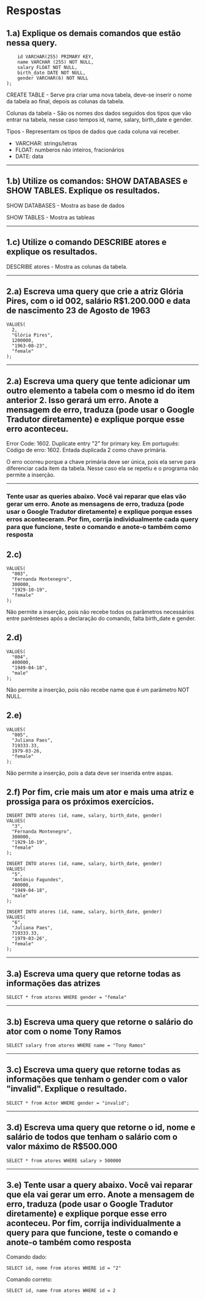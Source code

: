 # Respostas

## 1.a) Explique os demais comandos que estão nessa query.

```CREATE TABLE Actor (
    id VARCHAR(255) PRIMARY KEY,
    name VARCHAR (255) NOT NULL,
    salary FLOAT NOT NULL,
    birth_date DATE NOT NULL,
    gender VARCHAR(6) NOT NULL
);
```

CREATE TABLE - Serve pra criar uma nova tabela, deve-se inserir o nome da tabela ao final, depois as colunas da tabela.

Colunas da tabela - São os nomes dos dados seguidos dos tipos que vão entrar na tabela, nesse caso tempos id, name, salary, birth_date e gender.

Tipos - Representam os tipos de dados que cada coluna vai receber.

- VARCHAR: strings/letras
- FLOAT: numberos não inteiros, fracionários
- DATE: data

---

## 1.b) Utilize os comandos: SHOW DATABASES e SHOW TABLES. Explique os resultados.

SHOW DATABASES - Mostra as base de dados

SHOW TABLES - Mostra as tableas

---

## 1.c) Utilize o comando DESCRIBE atores e explique os resultados.

DESCRIBE atores - Mostra as colunas da tabela.

---

## 2.a) Escreva uma query que crie a atriz Glória Pires, com o id 002, salário R$1.200.000 e data de nascimento 23 de Agosto de 1963

```INSERT INTO atores (id, name, salary, birth_date, gender)
VALUES(
  2,
  "Glória Pires",
  1200000,
  "1963-08-23",
  "female"
);
```

---

## 2.a) Escreva uma query que tente adicionar um outro elemento a tabela com o mesmo id do item anterior 2. Isso gerará um erro. Anote a mensagem de erro, traduza (pode usar o Google Tradutor diretamente) e explique porque esse erro aconteceu.

Error Code: 1602. Duplicate entry "2" for primary key.
Em português: Código de erro: 1602. Entada duplicada 2 como chave primária.

O erro ocorreu porque a chave primária deve ser única, pois ela serve para diferenciar cada item da tabela. Nesse caso ela se repetiu e o programa não permite a inserção.

---

### Tente usar as queries abaixo. Você vai reparar que elas vão gerar um erro. Anote as mensagens de erro, traduza (pode usar o Google Tradutor diretamente) e explique porque esses erros aconteceram. Por fim, corrija individualmente cada query para que funcione, teste o comando e anote-o também como resposta

## 2.c)

```INSERT INTO atores (id, name, salary)
VALUES(
  "003",
  "Fernanda Montenegro",
  300000,
  "1929-10-19",
  "female"
);
```

Não permite a inserção, pois não recebe todos os parâmetros necessários entre parênteses após a declaração do comando, falta birth_date e gender.

## 2.d)

```INSERT INTO atores (id, salary, birth_date, gender)
VALUES(
  "004",
  400000,
  "1949-04-18",
  "male"
);
```

Não permite a inserção, pois não recebe name que é um parâmetro NOT NULL.

## 2.e)

```INSERT INTO atores (id, name, salary, birth_date, gender)
VALUES(
  "005",
  "Juliana Paes",
  719333.33,
  1979-03-26,
  "female"
);
```

Não permite a inserção, pois a data deve ser inserida entre aspas.

## 2.f) Por fim, crie mais um ator e mais uma atriz e prossiga para os próximos exercícios.

```
INSERT INTO atores (id, name, salary, birth_date, gender)
VALUES(
  "3",
  "Fernanda Montenegro",
  300000,
  "1929-10-19",
  "female"
);
```

```
INSERT INTO atores (id, name, salary, birth_date, gender)
VALUES(
  "5",
  "Antônio Fagundes",
  400000,
  "1949-04-18",
  "male"
);
```

```
INSERT INTO atores (id, name, salary, birth_date, gender)
VALUES(
  "6",
  "Juliana Paes",
  719333.33,
  "1979-03-26",
  "female"
);
```

---

## 3.a) Escreva uma query que retorne todas as informações das atrizes

```
SELECT * from atores WHERE gender = "female"
```

---

## 3.b) Escreva uma query que retorne o salário do ator com o nome Tony Ramos

```
SELECT salary from atores WHERE name = "Tony Ramos"
```

---

## 3.c) Escreva uma query que retorne todas as informações que tenham o gender com o valor "invalid". Explique o resultado.

```
SELECT * from Actor WHERE gender = "invalid";
```

---

## 3.d) Escreva uma query que retorne o id, nome e salário de todos que tenham o salário com o valor máximo de R$500.000

```
SELECT * from atores WHERE salary > 500000
```

---

## 3.e) Tente usar a query abaixo. Você vai reparar que ela vai gerar um erro. Anote a mensagem de erro, traduza (pode usar o Google Tradutor diretamente) e explique porque esse erro aconteceu. Por fim, corrija individualmente a query para que funcione, teste o comando e anote-o também como resposta

Comando dado:

```
SELECT id, nome from atores WHERE id = "2"
```

Comando correto:

```
SELECT id, name from atores WHERE id = 2
```
